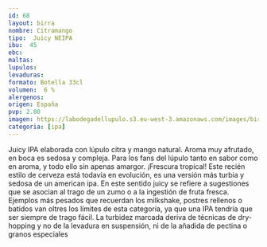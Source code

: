 ```yaml
--- 
id: 68
layout: birra
nombre: Citramango
tipo:  Juicy NEIPA
ibu:  45
ebc:
maltas: 
lupulos: 
levaduras: 
formato: Botella 33cl
volumen:  6 %
alergenos: 
origen: España
pvp: 2.80
imagen: https://labodegadellupulo.s3.eu-west-3.amazonaws.com/images/birras/citramango.jpg
categoria: [ipa]
---
```

Juicy IPA elaborada con lúpulo citra y mango natural. Aroma muy afrutado, en boca es sedosa y compleja. Para los fans del lúpulo tanto en sabor como en aroma, y todo ello sin apenas amargor. ¡Frescura tropical! Este recién estilo de cerveza está todavía en evolución, es una versión más turbia y sedosa de un american ipa. En este sentido juicy se refiere a sugestiones que se asocian al trago de un zumo o a la ingestión de fruta fresca. Ejemplos más pesados que recuerdan los milkshake, postres rellenos o batidos van oltres los límites de esta categoría, ya que una IPA tendría que ser siempre de trago fácil. La turbidez marcada deriva de técnicas de dry-hopping y no de la levadura en suspensión, ni de la añadida de pectina o granos especiales
















